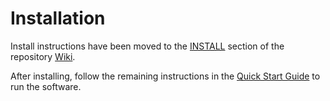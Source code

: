# Installation

Install instructions have been moved to the [INSTALL](https://github.com/Chia-Network/coffee-blockchain/wiki/INSTALL) section of the repository [Wiki](https://github.com/Chia-Network/coffee-blockchain/wiki).

After installing, follow the remaining instructions in the
[Quick Start Guide](https://github.com/Chia-Network/coffee-blockchain/wiki/Quick-Start-Guide)
to run the software.
